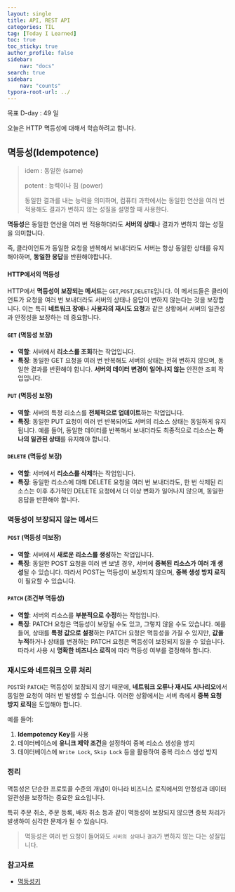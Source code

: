 ```yaml
---
layout: single
title: API, REST API
categories: TIL
tag: [Today I Learned]
toc: true
toc_sticky: true
author_profile: false
sidebar:
    nav: "docs"
search: true
sidebar:
    nav: "counts"
typora-root-url: ../
---
```

목표 D-day : 49 일

오늘은 HTTP 멱등성에 대해서 학습하려고 합니다.

## 멱등성(Idempotence)

>idem : 동일한 (same)
>
>potent : 능력이나 힘 (power)
>
>동일한 결과를 내는 능력을 의미하며, 컴퓨터 과학에서는 동일한 연산을 여러 번 적용해도 결과가 변하지 않는 성질을 설명할 때 사용한다.

**멱등성**은 동일한 연산을 여러 번 적용하더라도 **서버의 상태**나 결과가 변하지 않는 성질을 의미합니다.

즉, 클라이언트가 동일한 요청을 반복해서 보내더라도 서버는 항상 동일한 상태를 유지해야하며, **동일한 응답**을 반환해야합니다.



#### HTTP에서의 멱등성

HTTP에서 **멱등성이 보장되는 메서드**는 `GET`,`POST`,`DELETE`입니다. 이 메서드들은 클라이언트가 요청을 여러 번 보내더라도 서버의 상태나 응답이 변하지 않는다는 것을 보장합니다. 이는 특히 **네트워크 장애**나 **사용자의 재시도 요청**과 같은 상황에서 서버의 일관성과 안정성을 보장하는 데 중요합니다.



#### `GET` (멱등성 보장)

- **역할**: 서버에서 **리소스를 조회**하는 작업입니다.
- **특징**: 동일한 GET 요청을 여러 번 반복해도 서버의 상태는 전혀 변하지 않으며, 동일한 결과를 반환해야 합니다. **서버의 데이터 변경이 일어나지 않는** 안전한 조회 작업입니다.

#### `PUT` (멱등성 보장)

- **역할**: 서버의 특정 리소스를 **전체적으로 업데이트**하는 작업입니다.
- **특징**: 동일한 PUT 요청이 여러 번 반복되어도 서버의 리소스 상태는 동일하게 유지됩니다. 예를 들어, 동일한 데이터를 반복해서 보내더라도 최종적으로 리소스는 **하나의 일관된 상태**를 유지해야 합니다.

#### `DELETE` (멱등성 보장)

- **역할**: 서버에서 **리소스를 삭제**하는 작업입니다.
- **특징**: 동일한 리소스에 대해 DELETE 요청을 여러 번 보내더라도, 한 번 삭제된 리소스는 이후 추가적인 DELETE 요청에서 더 이상 변화가 일어나지 않으며, 동일한 응답을 반환해야 합니다.



### 멱등성이 보장되지 않는 메서드

#### `POST` (멱등성 미보장)

- **역할**: 서버에서 **새로운 리소스를 생성**하는 작업입니다.
- **특징**: 동일한 POST 요청을 여러 번 보낼 경우, 서버에 **중복된 리소스가 여러 개 생성**될 수 있습니다. 따라서 POST는 멱등성이 보장되지 않으며, **중복 생성 방지 로직**이 필요할 수 있습니다.

#### `PATCH` (조건부 멱등성)

- **역할**: 서버의 리소스를 **부분적으로 수정**하는 작업입니다.
- **특징**: PATCH 요청은 멱등성이 보장될 수도 있고, 그렇지 않을 수도 있습니다. 예를 들어, 상태를 **특정 값으로 설정**하는 PATCH 요청은 멱등성을 가질 수 있지만, **값을 누적**하거나 상태를 변경하는 PATCH 요청은 멱등성이 보장되지 않을 수 있습니다. 따라서 사용 시 **명확한 비즈니스 로직**에 따라 멱등성 여부를 결정해야 합니다.



### 재시도와 네트워크 오류 처리

`POST`와 `PATCH`는 멱등성이 보장되지 않기 때문에, **네트워크 오류나 재시도 시나리오**에서 동일한 요청이 여러 번 발생할 수 있습니다. 이러한 상황에서는 서버 측에서 **중복 요청 방지 로직**을 도입해야 합니다. 

예를 들어:

1. **Idempotency Key**를 사용
2. 데이터베이스에 **유니크 제약 조건**을 설정하여 중복 리소스 생성을 방지
3. 데이터베이스에 `Write Lock`, `Skip Lock` 등을 활용하여 중복 리소스 생성 방지



### 정리

멱등성은 단순한 프로토콜 수준의 개념이 아니라 비즈니스 로직에서의 안정성과 데이터 일관성을 보장하는 중요한 요소입니다.

특히 주문 취소, 주문 등록, 배차 취소 등과 같이 멱등성이 보장되지 않으면 중복 처리가 발생하여 심각한 문제가 될 수 있습니다.

> 멱등성은 여러 번 요청이 들어와도 `서버의 상태`나 `결과`가 변하지 않는 다는 성질입니다.



### 참고자료

+ [멱등성키](https://docs.tosspayments.com/reference/using-api/authorization)

